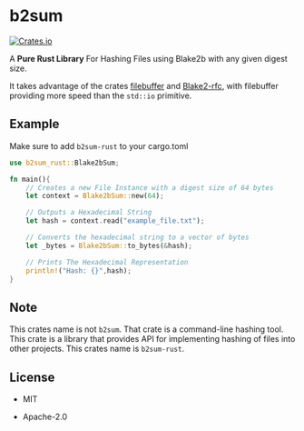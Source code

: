 # b2sum

[![Crates.io](https://img.shields.io/crates/v/b2sum-rust?style=flat-square)](https://crates.io/crates/b2sum-rust)

A **Pure Rust Library** For Hashing Files using Blake2b with any given digest size.

It takes advantage of the crates [filebuffer](https://github.com/ruuda/filebuffer) and [Blake2-rfc](https://crates.io/crates/blake2-rfc), with filebuffer providing more speed than the `std::io` primitive.

## Example

Make sure to add `b2sum-rust` to your cargo.toml

```rust
use b2sum_rust::Blake2bSum;

fn main(){
    // Creates a new File Instance with a digest size of 64 bytes
    let context = Blake2bSum::new(64);

    // Outputs a Hexadecimal String
    let hash = context.read("example_file.txt");

    // Converts the hexadecimal string to a vector of bytes
    let _bytes = Blake2bSum::to_bytes(&hash);

    // Prints The Hexadecimal Representation
    println!("Hash: {}",hash);
}
```

## Note

This crates name is not `b2sum`. That crate is a command-line hashing tool. This crate is a library that provides API for implementing hashing of files into other projects. This crates name is `b2sum-rust`.

## License

* MIT

* Apache-2.0
